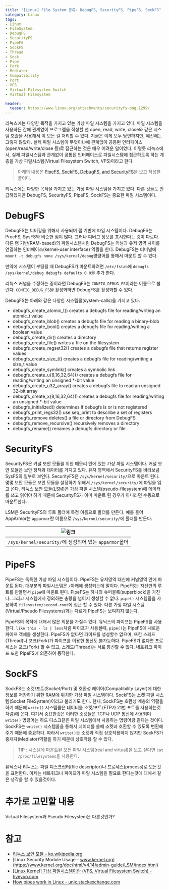 ```yaml
---
title: "[Linux] File System 종류- DebugFS, SecurityFS, PipeFS, SockFS"
category: Linux
tags:
- Linux
- FileSystem
- DebugFS
- SecurityFS
- PipeFS
- SockFS
- Thread
- Sock
- Pipe
- Fork
- Mediator
- Compatibility
- Port
- VFS
- Virtual Filesystem Switch
- Virtual Filesystem

header:
  teaser: https://www.linux.org/attachments/securityfs-png.1299/
---
```


리눅스에는 다양한 목적을 가지고 있는 가상 파일 시스템을 가지고 있다. 파일 시스템을 사용하든 간에 관계없이 프로그램을 작성할 땐 open, read, write, close와 같은 시스템 호출을 사용해서 이 모든 걸 처리할 수 있다. 지금은 이게 모두 당연하지만, 예전에는 그렇지 않았다. 실제 파일 시스템이 무엇이냐에 관계없이 공통된 인터페이스(open/read/write/close 등)로 접근하는 것은 매우 어려운 일이었다. 이렇듯 리눅스에서, 실제 파일시스템과 관계없이 공통된 인터페이스로 파일시스템에 접근하도록 하는 계층을 가상 파일시스템(Virtual Filesystem Switch, VFS)이라고 한다.

> 아래의 내용은 [PipeFS, SockFS, DebugFS, and SecurityFS](https://www.linux.org/threads/pipefs-sockfs-debugfs-and-securityfs.9638/)을 보고 작성한 글이다.
 
리눅스에는 다양한 목적을 가지고 있는 가상 파일 시스템을 가지고 있다. 다른 것들도 언급하겠지만 DebugFS, SecurityFS, PipeFS, SockFS는 중요한 파일 시스템이다.
 
# DebugFS

DebugFS는 디버깅을 위해서 사용되며 램 기반에 파일 시스템이다. DebugFS는 ProcFS, SysFS와 비슷한 점이 많다. 그러나 디버그 정보를 표시한다는 것이 다르다. 다른 램 기반(RAM-based)의 파일시스템처럼 DebugFS는 커널과 유저 영역 사이를 연결하는 인터페이스(kernel-user interface) 역활을 한다. DebugFS는 터미널에 `mount -t debugfs none /sys/kernel/debug`명령어를 통해서 마운트 할 수 있다.

만약에 시스템이 부팅될 때 DebugFS가 마운트하려면 `/etc/fstab`에 `debugfs /sys/kernel/debug debugfs defaults 0 0`을 추가 한다.

리눅스 커널을 수정하는 중이라면 DebugFS는 `CONFIG_DEBUG_FS`이라는 이름으로 불린다. `CONFIG_DEBUG_FS`을 활성화하면 DebugFS를 활성화할 수 있다.

DebugFS는 아래와 같은 다양한 시스템콜(system-calls)을 가지고 있다.

* debugfs_create_atomic_t() creates a debugfs file for reading/writing an atomic_t value
* debugfs_create_blob() creates a debugfs file for reading a binary-blob
* debugfs_create_bool() creates a debugfs file for reading/writing a boolean value
* debugfs_create_dir() creates a directory
* debugfs_create_file() writes a file on the filesystem
* debugfs_create_regset32() creates a debugfs file that returns register values
* debugfs_create_size_t() creates a debugfs file for reading/writing a size_t value
* debugfs_create_symlink() creates a symbolic link
* debugfs_create_u{8,16,32,64}() creates a debugfs file for reading/writing an unsigned *-bit value
* debugfs_create_u32_array() creates a debugfs file to read an unsigned 32-bit array
* debugfs_create_x{8,16,32,64}() creates a debugfs file for reading/writing an unsigned *-bit value
* debugfs_initialized() determines if debugfs is or is not registered
* debugfs_print_regs32() use seq_print to describe a set of registers
* debugfs_remove deletes() a file or directory from DebugFS
* debugfs_remove_recursive() recursively removes a directory
* debugfs_rename() renames a debugfs directory or file

# SecurityFS

SecurityFS은 커널 보안 모듈을 위한 메모리 안에 있는 가상 파일 시스템이다. 커널 보안 모듈은 보안 정책과 데이터를 가지고 있다. 유저 영역에서 SecurityFS를 바라보념 SysFS의 일부로 보인다. SecurityFS은 `/sys/kernel/security/`으로 마운트 된다. 몇몇 보안 모듈은 보안 모듈을 설정하기 위해서 `/sys/kernel/security/`에 파일을 읽고 쓴다. 리눅스 보안 모듈([LSM](https://www.kernel.org/doc/html/v4.14/admin-guide/LSM/index.html))은 가상 파일 시스템(pseudo-filesystem)에 데이터를 쓰고 읽어야 하기 때문에 SecurityFS가 이미 마운트 된 경우가 아니라면 수동으로 마운트한다.

LSM은 SecurityFS의 루트 폴더에 특정 이름으로 폴더를 만든다. 예를 들어 AppArmor는 `apparmor`란 이름으로 `/sys/kernel/security/`에 폴더를 만든다.

|![링크](https://www.linux.org/attachments/securityfs-png.1299/)|
|:---:|
| `/sys/kernel/security/`에 생성되어 있는 `apparmor`폴더|

# PipeFS

PipeFS는 독특한 가상 파일 시스템이다. PipeFS는 유저영역 대신에 커널영역 안에 마운트 된다. 대부분의 파일시스템은 `/`아래에 생성되는데 말이다. PipeFS는 자신만의 루트를 만들면서 `pipe`에 마운트 된다. PipeFS는 하나의 슈퍼블록(superblock)을 가진다. 그리고 시스템에서 정의하는 총량을 넘어서 생성할 수 없다. `pipe()` 시스템콜을 사용하여 `filesystem/second-root`에 접근 할 수 있다. 다른 가상 파일 시스템(Virtual/Pseudo Filesystems)과는 다르게 PipeFS는 보여지지 않는다.

PipeFS의 목적에 대해서 많은 의문을 가질수 있다. 유닉스의 파이프는 PipeFS를 사용한다. `like this - ls | less`처럼 파이프가 사용될때, `pipe()`는 PipeFS에 새로운 파이프 객체를 생성한다. PipeFS가 없다면 파이프를 생성할수 없으며, 또한 스레드(Thread)나 포크(Fork)가 파이프를 이용한 통신도 불가능하다. PipeFS가 없다면 프로세스는 포크(Fork) 할 수 없고, 스레드(Thread)는 서로 통신할 수 없다. 네트워크 파이프 또한 PipeFS에 의존하여 동작한다.

# SockFS

SockFS는 소켓/포트(Socket/Port) 및 호환성 레이어(Compatibility Layer)에 대한 정보를 저장하기 위한 RAM에 위치한 가상 파일 시스템이다. SockFS는 소켓 파일 시스템(Socket FileSystem)이라고 불리기도 한다. 현재, SockFS는 호환성 계층의 역활을 하기 때문에 `write()` 시스템콜은 데이터를 소켓/포트(FTP가 21번 포트를 사용하는것처럼)에 쓴다. 여기서 중요한것은 이러한 소켓들은 TCP나 UDP 통신에 사용되며 `write()` 명령어는 하드 디스크같은 파일 시스템에서 사용하는 명령어랑 같다는 것이다. SockFS는 `write()` 시스템콜을 통해서 데이터를 쓸때 소켓과 호환할 수 있도록 변환해주기 때문에 중요하다. 따라서 `write()`는 소켓과 직접 상호작용하지 않지만 SockFS가 중재자(Mediator)역활을 하기 때문에 상호작용 할 수 있다.

> TIP : 시스템에 마운트된 모든 파일 시스템(real and virtual)을 보고 싶다면 `cat /proc/filesystems`을 사용한다.

유닉스나 리눅스는 파일 디스크립터(file descriptor)나 프로세스(process)로 모든것을 표현한다. 이제는 네트워크나 파이프가 파일 시스템을 필요로 한다는것에 대애서 깊은 생각을 할 수 있을것이다.

# 추가로 고민할 내용

Virtual Filesystem과 Pseudo Filesystem은 다른것인가?

# 참고

* [리눅스 보안 모듈 - ko.wikipedia.org](https://ko.wikipedia.org/wiki/%EB%A6%AC%EB%88%85%EC%8A%A4_%EB%B3%B4%EC%95%88_%EB%AA%A8%EB%93%88)
* [Linux Security Module Usage - www.kernel.org](https://www.kernel.org/doc/html/v4.14/admin-guide/LSM/index.html)
* [[Linux Kernel] 가상 파일시스템이란 (VFS, Virtual Filesystem Switch) - hyeyoo.com](https://hyeyoo.com/84)
* [How pipes work in Linux - unix.stackexchange.com](https://unix.stackexchange.com/questions/148401/how-pipes-work-in-linux)
